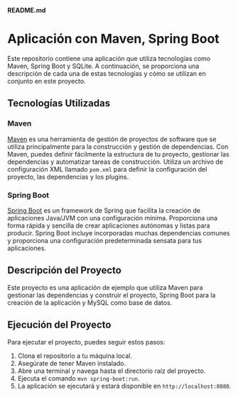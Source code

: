 **README.md**

# Aplicación con Maven, Spring Boot

Este repositorio contiene una aplicación que utiliza tecnologías como Maven, Spring Boot y SQLite. A continuación, se proporciona una descripción de cada una de estas tecnologías y cómo se utilizan en conjunto en este proyecto.

## Tecnologías Utilizadas

### Maven

[Maven](https://maven.apache.org/) es una herramienta de gestión de proyectos de software que se utiliza principalmente para la construcción y gestión de dependencias. Con Maven, puedes definir fácilmente la estructura de tu proyecto, gestionar las dependencias y automatizar tareas de construcción. Utiliza un archivo de configuración XML llamado `pom.xml` para definir la configuración del proyecto, las dependencias y los plugins.

### Spring Boot

[Spring Boot](https://spring.io/projects/spring-boot) es un framework de Spring que facilita la creación de aplicaciones Java/JVM con una configuración mínima. Proporciona una forma rápida y sencilla de crear aplicaciones autónomas y listas para producir. Spring Boot incluye incorporadas muchas dependencias comunes y proporciona una configuración predeterminada sensata para tus aplicaciones.


## Descripción del Proyecto

Este proyecto es una aplicación de ejemplo que utiliza Maven para gestionar las dependencias y construir el proyecto, Spring Boot para la creación de la aplicación y MySQL como base de datos. 

## Ejecución del Proyecto

Para ejecutar el proyecto, puedes seguir estos pasos:

1. Clona el repositorio a tu máquina local.
2. Asegúrate de tener Maven instalado.
3. Abre una terminal y navega hasta el directorio raíz del proyecto.
4. Ejecuta el comando `mvn spring-boot:run`.
5. La aplicación se ejecutará y estará disponible en `http://localhost:8080`.

